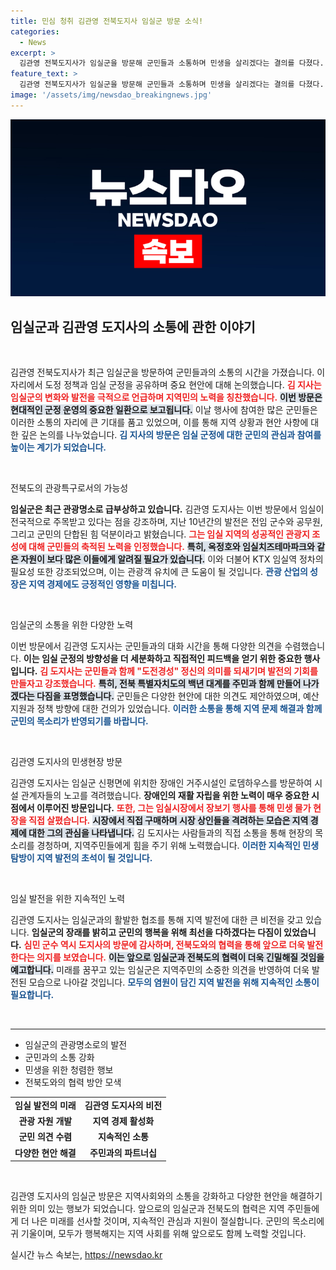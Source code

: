 ```yaml
---
title: 민심 청취 김관영 전북도지사 임실군 방문 소식!
categories:
  - News
excerpt: >
  김관영 전북도지사가 임실군을 방문해 군민들과 소통하며 민생을 살리겠다는 결의를 다졌다. 그는 임실의 관광 잠재력을 인정하고 KTX 정차 필요성에 공감하며 지역 발전 전략을 공유했다.
feature_text: >
  김관영 전북도지사가 임실군을 방문해 군민들과 소통하며 민생을 살리겠다는 결의를 다졌다. 그는 임실의 관광 잠재력을 인정하고 KTX 정차 필요성에 공감하며 지역 발전 전략을 공유했다.
image: '/assets/img/newsdao_breakingnews.jpg'
---
```


<p><img src="/assets/img/newsdao_breakingnews.jpg" alt="firstkoreanews 속보" /></p>

<h2 data-ke-size="size26">임실군과 김관영 도지사의 소통에 관한 이야기</h2>

<p data-ke-size="size16">&nbsp;</p>

<p>김관영 전북도지사가 최근 임실군을 방문하여 군민들과의 소통의 시간을 가졌습니다. 이 자리에서 도정 정책과 임실 군정을 공유하며 중요 현안에 대해 논의했습니다. <b><span style="color: #ee2323;">김 지사는 임실군의 변화와 발전을 극적으로 언급하며 지역민의 노력을 칭찬했습니다.</span></b> <b><span style="background-color: #21538527;">이번 방문은 현대적인 군정 운영의 중요한 일환으로 보고됩니다.</span></b> 이날 행사에 참여한 많은 군민들은 이러한 소통의 자리에 큰 기대를 품고 있었으며, 이를 통해 지역 상황과 현안 사항에 대한 깊은 논의를 나누었습니다. <b><span style="color: #1a5490;">김 지사의 방문은 임실 군정에 대한 군민의 관심과 참여를 높이는 계기가 되었습니다.</span></b></p>

<p data-ke-size="size16">&nbsp;</p>

<p>전북도의 관광특구로서의 가능성</p>

<p><b>임실군은 최근 관광명소로 급부상하고 있습니다.</b> 김관영 도지사는 이번 방문에서 임실이 전국적으로 주목받고 있다는 점을 강조하며, 지난 10년간의 발전은 전임 군수와 공무원, 그리고 군민의 단합된 힘 덕분이라고 밝혔습니다. <b><span style="color: #ee2323;">그는 임실 지역의 성공적인 관광지 조성에 대해 군민들의 축적된 노력을 인정했습니다.</span></b> <b><span style="background-color: #21538527;">특히, 옥정호와 임실치즈테마파크와 같은 자원이 보다 많은 이들에게 알려질 필요가 있습니다.</span></b> 이와 더불어 KTX 임실역 정차의 필요성 또한 강조되었으며, 이는 관광객 유치에 큰 도움이 될 것입니다. <b><span style="color: #1a5490;">관광 산업의 성장은 지역 경제에도 긍정적인 영향을 미칩니다.</span></b></p>

<p data-ke-size="size16">&nbsp;</p>

<p>임실군의 소통을 위한 다양한 노력</p>

<p>이번 방문에서 김관영 도지사는 군민들과의 대화 시간을 통해 다양한 의견을 수렴했습니다. <b>이는 임실 군정의 방향성을 더 세분화하고 직접적인 피드백을 얻기 위한 중요한 행사입니다.</b> <b><span style="color: #ee2323;">김 도지사는 군민들과 함께 "도전경성" 정신의 의미를 되새기며 발전의 기회를 만들자고 강조했습니다.</span></b> <b><span style="background-color: #21538527;">특히, 전북 특별자치도의 백년 대계를 주민과 함께 만들어 나가겠다는 다짐을 표명했습니다.</span></b> 군민들은 다양한 현안에 대한 의견도 제안하였으며, 예산 지원과 정책 방향에 대한 건의가 있었습니다. <b><span style="color: #1a5490;">이러한 소통을 통해 지역 문제 해결과 함께 군민의 목소리가 반영되기를 바랍니다.</span></b></p>

<p data-ke-size="size16">&nbsp;</p>

<p>김관영 도지사의 민생현장 방문</p>

<p>김관영 도지사는 임실군 신평면에 위치한 장애인 거주시설인 로뎀하우스를 방문하여 시설 관계자들의 노고를 격려했습니다. <b>장애인의 재활 자립을 위한 노력이 매우 중요한 시점에서 이루어진 방문입니다.</b> <b><span style="color: #ee2323;">또한, 그는 임실시장에서 장보기 행사를 통해 민생 물가 현장을 직접 살폈습니다.</span></b> <b><span style="background-color: #21538527;">시장에서 직접 구매하며 시장 상인들을 격려하는 모습은 지역 경제에 대한 그의 관심을 나타냅니다.</span></b> 김 도지사는 사람들과의 직접 소통을 통해 현장의 목소리를 경청하며, 지역주민들에게 힘을 주기 위해 노력했습니다. <b><span style="color: #1a5490;">이러한 지속적인 민생 탐방이 지역 발전의 초석이 될 것입니다.</span></b></p>

<p data-ke-size="size16">&nbsp;</p>

<p>임실 발전을 위한 지속적인 노력</p>

<p>김관영 도지사는 임실군과의 활발한 협조를 통해 지역 발전에 대한 큰 비전을 갖고 있습니다. <b>임실군의 장래를 밝히고 군민의 행복을 위해 최선을 다하겠다는 다짐이 있었습니다.</b> <b><span style="color: #ee2323;">심민 군수 역시 도지사의 방문에 감사하며, 전북도와의 협력을 통해 앞으로 더욱 발전한다는 의지를 보였습니다.</span></b> <b><span style="background-color: #21538527;">이는 앞으로 임실군과 전북도의 협력이 더욱 긴밀해질 것임을 예고합니다.</span></b> 미래를 꿈꾸고 있는 임실군은 지역주민의 소중한 의견을 반영하여 더욱 발전된 모습으로 나아갈 것입니다. <b><span style="color: #1a5490;">모두의 염원이 담긴 지역 발전을 위해 지속적인 소통이 필요합니다.</span></b></p>

<p data-ke-size="size16">&nbsp;</p>

<hr />

<ul>
<li>임실군의 관광명소로의 발전</li>
<li>군민과의 소통 강화</li>
<li>민생을 위한 청렴한 행보</li>
<li>전북도와의 협력 방안 모색</li>
</ul>

<table style="width: 100%; border-collapse: collapse;">
<tr>
<td style="text-align: center; height: 17px;"><b>임실 발전의 미래</b></td>
<td style="text-align: center; height: 17px;"><b>김관영 도지사의 비전</b></td>
</tr>
<tr>
<td style="text-align: center; height: 17px;"><b>관광 자원 개발</b></td>
<td style="text-align: center; height: 17px;"><b>지역 경제 활성화</b></td>
</tr>
<tr>
<td style="text-align: center; height: 17px;"><b>군민 의견 수렴</b></td>
<td style="text-align: center; height: 17px;"><b>지속적인 소통</b></td>
</tr>
<tr>
<td style="text-align: center; height: 17px;"><b>다양한 현안 해결</b></td>
<td style="text-align: center; height: 17px;"><b>주민과의 파트너십</b></td>
</tr>
</table>

<p data-ke-size="size16">&nbsp;</p>

<p>김관영 도지사의 임실군 방문은 지역사회와의 소통을 강화하고 다양한 현안을 해결하기 위한 의미 있는 행보가 되었습니다. 앞으로의 임실군과 전북도의 협력은 지역 주민들에게 더 나은 미래를 선사할 것이며, 지속적인 관심과 지원이 절실합니다. 군민의 목소리에 귀 기울이며, 모두가 행복해지는 지역 사회를 위해 앞으로도 함께 노력할 것입니다.</p>
실시간 뉴스 속보는, <a href="https://newsdao.kr" rel="dofollow">https://newsdao.kr</a>


